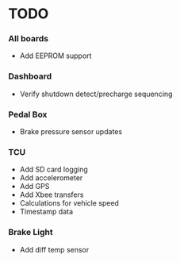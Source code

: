 # TODO
### All boards
- Add EEPROM support

### Dashboard
- Verify shutdown detect/precharge sequencing

### Pedal Box
- Brake pressure sensor updates

### TCU
- Add SD card logging
- Add accelerometer
- Add GPS
- Add Xbee transfers
- Calculations for vehicle speed
- Timestamp data

### Brake Light
- Add diff temp sensor
